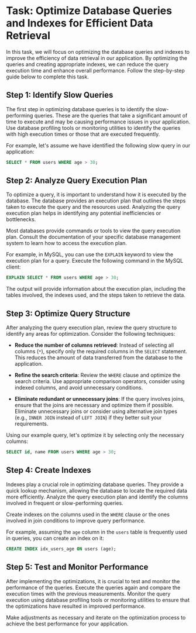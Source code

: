 # Task: Optimize Database Queries and Indexes for Efficient Data Retrieval

In this task, we will focus on optimizing the database queries and indexes to improve the efficiency of data retrieval in our application. By optimizing the queries and creating appropriate indexes, we can reduce the query execution time and enhance overall performance. Follow the step-by-step guide below to complete this task.

## Step 1: Identify Slow Queries

The first step in optimizing database queries is to identify the slow-performing queries. These are the queries that take a significant amount of time to execute and may be causing performance issues in your application. Use database profiling tools or monitoring utilities to identify the queries with high execution times or those that are executed frequently.

For example, let's assume we have identified the following slow query in our application:

```sql
SELECT * FROM users WHERE age > 30;
```

## Step 2: Analyze Query Execution Plan

To optimize a query, it is important to understand how it is executed by the database. The database provides an execution plan that outlines the steps taken to execute the query and the resources used. Analyzing the query execution plan helps in identifying any potential inefficiencies or bottlenecks.

Most databases provide commands or tools to view the query execution plan. Consult the documentation of your specific database management system to learn how to access the execution plan.

For example, in MySQL, you can use the `EXPLAIN` keyword to view the execution plan for a query. Execute the following command in the MySQL client:

```sql
EXPLAIN SELECT * FROM users WHERE age > 30;
```

The output will provide information about the execution plan, including the tables involved, the indexes used, and the steps taken to retrieve the data.

## Step 3: Optimize Query Structure

After analyzing the query execution plan, review the query structure to identify any areas for optimization. Consider the following techniques:

- **Reduce the number of columns retrieved**: Instead of selecting all columns (`*`), specify only the required columns in the `SELECT` statement. This reduces the amount of data transferred from the database to the application.

- **Refine the search criteria**: Review the `WHERE` clause and optimize the search criteria. Use appropriate comparison operators, consider using indexed columns, and avoid unnecessary conditions.

- **Eliminate redundant or unnecessary joins**: If the query involves joins, ensure that the joins are necessary and optimize them if possible. Eliminate unnecessary joins or consider using alternative join types (e.g., `INNER JOIN` instead of `LEFT JOIN`) if they better suit your requirements.

Using our example query, let's optimize it by selecting only the necessary columns:

```sql
SELECT id, name FROM users WHERE age > 30;
```

## Step 4: Create Indexes

Indexes play a crucial role in optimizing database queries. They provide a quick lookup mechanism, allowing the database to locate the required data more efficiently. Analyze the query execution plan and identify the columns involved in frequent or slow-performing queries.

Create indexes on the columns used in the `WHERE` clause or the ones involved in join conditions to improve query performance.

For example, assuming the `age` column in the `users` table is frequently used in queries, you can create an index on it:

```sql
CREATE INDEX idx_users_age ON users (age);
```

## Step 5: Test and Monitor Performance

After implementing the optimizations, it is crucial to test and monitor the performance of the queries. Execute the queries again and compare the execution times with the previous measurements. Monitor the query execution using database profiling tools or monitoring utilities to ensure that the optimizations have resulted in improved performance.

Make adjustments as necessary and iterate on the optimization process to achieve the best performance for your application.

